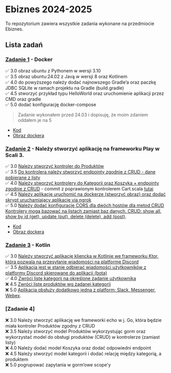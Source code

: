 # Ebiznes 2024-2025
To repozytorium zawiera wszystkie zadania wykonane na przedmiocie Ebiznes.

## Lista zadań
### [Zadanie 1](./Zadanie_1/README.md) - Docker
✅ 3.0 obraz ubuntu z Pythonem w wersji 3.10<br>
✅ 3.5 obraz ubuntu:24.02 z Javą w wersji 8 oraz Kotlinem<br>
✅ 4.0 do powyższego należy dodać najnowszego Gradle’a oraz paczkę JDBC SQLite w ramach projektu na Gradle (build.gradle)<br>
✅ 4.5 stworzyć przykład typu HelloWorld oraz uruchomienie aplikacji przez CMD oraz gradle<br>
✅ 5.0 dodać konfigurację docker-compose
> Zadanie wykonałem przed 24.03 i dopisuję, że moim zdaniem oddałem je na 5

* [Kod](/Zadanie_1/)
* [Obraz dockera](https://hub.docker.com/r/angelonorelli/zadanie_1-app)

### [Zadanie 2](./Zadanie_2/) - Należy stworzyć aplikację na frameworku Play w Scali 3.
✅ 3.0 [Należy stworzyć kontroler do Produktów](https://github.com/angelonorelli/Ebiznes_UJ_2024-2025/commit/fe8caf351dd7348625196164cdf9e51e1cfce8ea)<br>
✅ 3.5 [Do kontrolera należy stworzyć endpointy zgodnie z CRUD - dane
pobierane z listy](https://github.com/angelonorelli/Ebiznes_UJ_2024-2025/commit/794826f9d17b1ef56f5f863c9c1e350a7778dba1)<br>
✅ 4.0 [Należy stworzyć kontrolery do Kategorii oraz Koszyka + endpointy
zgodnie z CRUD](https://github.com/angelonorelli/Ebiznes_UJ_2024-2025/commit/eaa321a73eb9f6cfa023bd2a00859f080dcf1ddf) - commit z poprawionym kontrolerem Cart.scala [tutaj](https://github.com/angelonorelli/Ebiznes_UJ_2024-2025/commit/881f3bc4c75f5d4225bcf0e0ac38b823ca09cbce)<br>
✅ 4.5 [Należy aplikację uruchomić na dockerze (stworzyć obraz) oraz dodać skrypt uruchamiający aplikację via ngrok](https://github.com/angelonorelli/Ebiznes_UJ_2024-2025/commit/7d948b00f93bde884d9f12edd40ec4a14b241a82)<br>
✅ 5.0 [Należy dodać konfigurację CORS dla dwóch hostów dla metod CRUD Kontrolery mogą bazować na listach zamiast baz danych. CRUD: show all, show by id (get), update (put), delete (delete), add (post)](https://github.com/angelonorelli/Ebiznes_UJ_2024-2025/commit/2465aba6b1ef4b887b00d17967fc6474123efa2c).<br>

* [Kod](./Zadanie_2/scala_project/)
* [Obraz dockera](https://hub.docker.com/r/angelonorelli/zadanie_1-app)


### [Zadanie 3](./Zadanie_3/) - Kotlin
✅ 3.0 [Należy stworzyć aplikację kliencką w Kotlinie we frameworku Ktor,
która pozwala na przesyłanie wiadomości na platformę Discord](https://github.com/angelonorelli/Ebiznes_UJ_2024-2025/commit/22818e6d5d8fff69f7f2b92b0946a1255e7f6ae1)<br>
✅ 3.5 [Aplikacja jest w stanie odbierać wiadomości użytkowników z
platformy Discord skierowane do aplikacji (bota)](https://github.com/angelonorelli/Ebiznes_UJ_2024-2025/commit/d8fe699e9b4882d59e27363ac34fbfabb8ddcadb)<br>
✅ 4.0 [Zwróci listę kategorii na określone żądanie użytkownika](https://github.com/angelonorelli/Ebiznes_UJ_2024-2025/commit/65428b8b3028522a529c1468190d5ea4a612bdd5)<br>
❌ 4.5 [Zwróci listę produktów wg żądanej kategorii](https://github.com/angelonorelli/Ebiznes_UJ_2024-2025/commit/)<br>
❌ 5.0 [Aplikacja obsłuży dodatkowo jedną z platform: Slack, Messenger,
Webex](https://github.com/angelonorelli/Ebiznes_UJ_2024-2025/commit/).<br>

### [Zadanie 4]
❌ 3.0 Należy stworzyć aplikację we frameworki echo w j. Go, która będzie
miała kontroler Produktów zgodny z CRUD<br>
❌ 3.5 Należy stworzyć model Produktów wykorzystując gorm oraz
wykorzystać model do obsługi produktów (CRUD) w kontrolerze (zamiast
listy)<br>
❌ 4.0 Należy dodać model Koszyka oraz dodać odpowiedni endpoint<br>
❌ 4.5 Należy stworzyć model kategorii i dodać relację między kategorią,
a produktem<br>
❌ 5.0 pogrupować zapytania w gorm’owe scope'y<br>